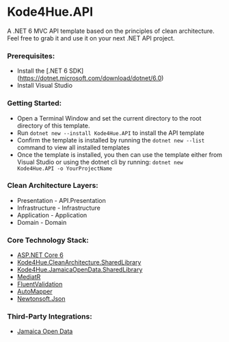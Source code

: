 # Kode4Hue.API

A .NET 6 MVC API template based on the principles of clean architecture. Feel free to grab it and use it on your next .NET API project.

### Prerequisites:
* Install the [.NET 6 SDK] (https://dotnet.microsoft.com/download/dotnet/6.0)
* Install Visual Studio

### Getting Started:
* Open a Terminal Window and set the current directory to the root directory of this template.
* Run `dotnet new --install Kode4Hue.API` to install the API template
* Confirm the template is installed by running the `dotnet new --list` command to view all installed templates
* Once the template is installed, you then can use the template either from Visual Studio or using the dotnet cli by running: `dotnet new Kode4Hue.API -o YourProjectName`

### Clean Architecture Layers:
* Presentation - API.Presentation
* Infrastructure - Infrastructure
* Application - Application
* Domain - Domain

### Core Technology Stack:
* [ASP.NET Core 6](https://docs.microsoft.com/en-us/aspnet/core/introduction-to-aspnet-core?view=aspnetcore-6.0)
* [Kode4Hue.CleanArchitecture.SharedLibrary](https://github.com/Kode4Hue/SharedLibrary)
* [Kode4Hue.JamaicaOpenData.SharedLibrary](https://github.com/Kode4Hue/JamaicaOpenData.SharedLibrary)
* [MediatR](https://github.com/jbogard/MediatR)
* [FluentValidation](https://fluentvalidation.net/)
* [AutoMapper](https://automapper.org/)
* [Newtonsoft.Json](https://www.newtonsoft.com/json)

### Third-Party Integrations:
* [Jamaica Open Data](https://data.gov.jm/search/type/dataset)

